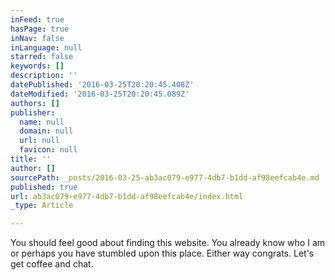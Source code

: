 ```yaml
---
inFeed: true
hasPage: true
inNav: false
inLanguage: null
starred: false
keywords: []
description: ''
datePublished: '2016-03-25T20:20:45.408Z'
dateModified: '2016-03-25T20:20:45.089Z'
authors: []
publisher:
  name: null
  domain: null
  url: null
  favicon: null
title: ''
author: []
sourcePath: _posts/2016-03-25-ab3ac079-e977-4db7-b1dd-af98eefcab4e.md
published: true
url: ab3ac079-e977-4db7-b1dd-af98eefcab4e/index.html
_type: Article

---
```

You should feel good about finding this website. You already know who I am or perhaps you have stumbled upon this place. Either way congrats. Let's get coffee and chat.
